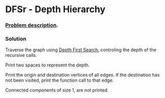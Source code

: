 # DFSr - Depth Hierarchy

### [Problem description](https://www.beecrowd.com.br/judge/en/problems/view/1081).

### Solution

Traverse the graph using [Depth First Search](https://github.com/LeonardoNNanci/coding_challenges/tree/main/Algorithms/Graph/Depth%20First%20Search), controling the depth of the recursive calls.

Print two spaces to represent the depth.

Print the origin and destination vertices of all edges. If the destination has not been visited, print the function call to that edge.

Connected components of size 1, are not printed.